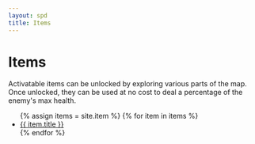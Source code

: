 ```yaml
---
layout: spd
title: Items
---
```


# Items

Activatable items can be unlocked by exploring various parts of the map. Once unlocked, they can be used at no cost to deal a percentage of the enemy's max health.

<ul>
  {% assign items = site.item %}
  {% for item in items %}
    <li><a href="{{ item.url }}">{{ item.title }}</a></li>
  {% endfor %}
<ul>
